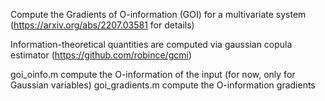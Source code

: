 
Compute the Gradients of O-information (GOI) for a multivariate system
(https://arxiv.org/abs/2207.03581 for details)

Information-theoretical quantities are computed via gaussian copula estimator (https://github.com/robince/gcmi)


goi_oinfo.m      compute the O-information of the input (for now, only for Gaussian variables)
goi_gradients.m  compute the O-information gradients